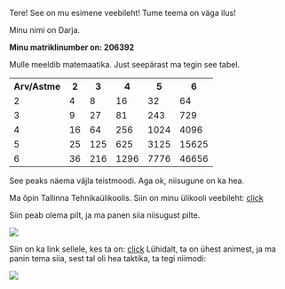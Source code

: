 Tere! See on mu esimene veebileht!
Tume teema on väga ilus!

Minu nimi on Darja.

**Minu matriklinumber on: 206392**

Mulle meeldib matemaatika. Just seepärast ma tegin see tabel.
<table>
  <tr>
    <th>Arv/Astme</th>
    <th>2</th>
    <th>3</th>
    <th>4</th>
    <th>5</th>
    <th>6</th>
  </tr>
  <tr>
    <td>2</td>
    <td>4</td>
    <td>8</td>
    <td>16</td>
    <td>32</td>
    <td>64</td>
  </tr>
  <tr>
    <td>3</td>
    <td>9</td>
    <td>27</td>
    <td>81</td>
    <td>243</td>
    <td>729</td>
  </tr>
  <tr>
    <td>4</td>
    <td>16</td>
    <td>64</td>
    <td>256</td>
    <td>1024</td>
    <td>4096</td>
  </tr>
  <tr>
    <td>5</td>
    <td>25</td>
    <td>125</td>
    <td>625</td>
    <td>3125</td>
    <td>15625</td>
  </tr>
  <tr>
    <td>6</td>
    <td>36</td>
    <td>216</td>
    <td>1296</td>
    <td>7776</td>
    <td>46656</td>
  </tr>
</table>

See peaks näema väjla teistmoodi. Aga ok, niisugune on ka hea.

Ma õpin Tallinna Tehnikaülikoolis. Siin on minu ülikooli veebileht:
<a href="https://taltech.ee/">click</a>

Siin peab olema pilt, ja ma panen siia niisugust pilte.

<img src="https://i.pinimg.com/originals/96/c2/83/96c28354e0c7a18e7d9df36b81eaaee5.png" alt=" ">

Siin on ka link sellele, kes ta on: <a href="https://jojo.fandom.com/wiki/Joseph_Joestar">click</a>
Lühidalt, ta on ühest animest, ja ma panin tema siia, sest tal oli hea taktika, ta tegi niimodi:

<img src="https://media1.tenor.com/images/8dcdd7d0a9459951fddac8f0f116e299/tenor.gif?itemid=15566885" alt=" ">

